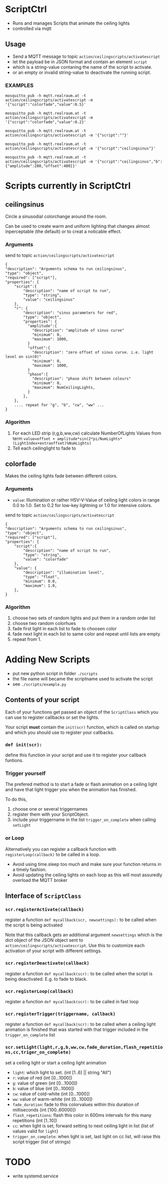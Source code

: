 ScriptCtrl
==========

* Runs and manages Scripts that animate the ceiling lights
* controlled via mqtt

Usage
-----

* Send a MQTT message to topic ```action/ceilingscripts/activatescript```
* let the payload be in JSON format and contain an element ```script```
* which is a string-value contaning the name of the script to activate.
* or an empty or invalid string-value to deactivate the running script.


### EXAMPLES

```
mosquitto_pub -h mqtt.realraum.at -t action/ceilingscripts/activatescript -m '{"script":"colorfade","value":0.5}'

mosquitto_pub -h mqtt.realraum.at -t action/ceilingscripts/activatescript -m '{"script":"colorfade","value":0.2}'

mosquitto_pub -h mqtt.realraum.at -t action/ceilingscripts/activatescript -m '{"script":""}'

mosquitto_pub -h mqtt.realraum.at -t action/ceilingscripts/activatescript -m '{"script":"ceilingsinus"}'

mosquitto_pub -h mqtt.realraum.at -t action/ceilingscripts/activatescript -m '{"script":"ceilingsinus","b":{"amplitude":200,"offset":400}}'

```


Scripts currently in ScriptCtrl
===============================

ceilingsinus
------------

Circle a sinusodial colorchange around the room.

Can be used to create warm and uniform lighting that changes almost inperceptable (the default)
or to creat a noticable effect.

### Arguments

send to topic ```action/ceilingscripts/activatescript```

```
{
"description": "Arguments schema to run ceilingsinus",
"type": "object",
"required": ["script"],
"properties": {
    "script":{
        "description": "name of script to run",
        "type": "string",
        "value": "ceilingsinus"    
    },
    "r": {
        "description": "sinus parameters for red",
        "type": "object",
        "properties": {
          "amplitude":{
            "description": "amplitude of sinus curve"
            "minimum": 0,
            "maximum": 1000,
          }
          "offset":{
            "description": "zero offset of sinus curve. i.e. light level on sin(0)"
            "minimum": 0,
            "maximum": 1000,
          }
          "phase":{
            "description": "phase shift between colours"
            "minimum": 0,
            "maximum": NumCeilingLights,
          }
        },
    },
    .... repeat for "g", "b", "cw", "ww" ...
}
```

### Algorithm

1. For each LED strip (r,g,b,ww,cw) calculate NumberOfLights Values from term ```value=offset + amplitude*sin(2*pi/NumLights*(LightIndex+extraoffset)%NumLights)```
2. Tell each ceilinglight to fade to


colorfade
---------

Makes the ceiling lights fade between different colors.

### Arguments

* ```value```: Illumination or rather HSV-V-Value of ceiling light colors in range 0.0 to 1.0.
  Set to 0.2 for low-key lightning or 1.0 for intensive colors.

send to topic ```action/ceilingscripts/activatescript```

```
{
"description": "Arguments schema to run ceilingsinus",
"type": "object",
"required": ["script"],
"properties": {
    "script":{
        "description": "name of script to run",
        "type": "string",
        "value": "colorfade"    
    },
    "value": {
        "description": "illumination level",
        "type": "float",
        "minimum": 0.0,
        "maximum": 1.0,
    },
}
```

### Algorithm

1. choose two sets of random lights and put them in a random order list
2. choose two random colorhues
3. fade first light in each list to fade to choosen color
4. fade next light in each list to same color and repeat until lists are empty
5. repeat from 1.



Adding New Scripts
==================

* put new python script in folder ```./scripts```
* the file name will became the scriptname used to activate the script
* see ```./scripts/example.py```


Contents of your script
-----------------------

Each of your functions get passed an object of the ```ScriptClass``` which you can use 
to register callbacks or set the lights.

Your script **must** contain the ```init(scr)``` function, which is called on startup and which you should use to register your callbacks.

### ```def init(scr):```

define this function in your script and use it to register your callback funtions.

### Trigger yourself

The prefered method is to start a fade or flash animation on a ceiling light and have that light trigger you when the animation has finished.

To do this,
1. choose one or several triggernames
2. register them with your ScriptObject.
3. include your triggername in the list ```trigger_on_complete``` when calling ```setLight```


### or Loop

Alternatively you can register a callback function with ```registerLoop(callback)``` to be called in a loop.

* Avoid using time.sleep too much and make sure your function returns in a timely fashion.
* Avoid updating the ceiling lights on each loop as this will most assuredly overload the MQTT broker


Interface of ```ScriptClass```
------------------------------

### ```scr.registerActivate(callback)```

register a function ```def mycallback(scr, newsettings):```  to be called when the script is being activated

Note that this callback gets an additional argument ```newsettings``` which is the dict object of the
JSON object sent to ```action/ceilingscripts/activatescript```. Use this to customize each activation of your script
with different settings.

### ```scr.registerDeactivate(callback)```

register a function ```def mycallback(scr):``` to be called when the script is being deactivated. E.g. to fade to black.

### ```scr.registerLoop(callback)```

register a function ```def mycallback(scr):``` to be called in fast loop

### ```scr.registerTrigger(triggername, callback)```

register a function ```def mycallback(scr):``` to be called when a ceiling light animation is finished that was started with that trigger included in the ```trigger_on_complete``` list

### ```scr.setLight(light,r,g,b,ww,cw,fade_duration,flash_repetitions,cc,triger_on_complete)```

set a ceiling light or start a ceiling light animation

* ```light```: which light to set. (int [1..6] || string "All")
* ```r```: value of red (int [0...1000])
* ```g```: value of green (int [0...1000])
* ```b```: value of blue (int [0...1000])
* ```cw```: value of cold-white (int [0...1000])
* ```ww```: value of warm-white (int [0...1000])
* ```fade_duration```: fade to this colorvalues within this duration of milliseconds (int [100..60000])
* ```flash_repetitions```: flash this color in 600ms intervals for this many repetitions (int [1..10])
* ```cc```: when light is set, forward setting to next ceiling light in list (list of values valid for ```light```)
* ```trigger_on_complete```: when light is set, last light on cc list, will raise this script trigger (list of strings)


TODO
====

* write systemd.service


